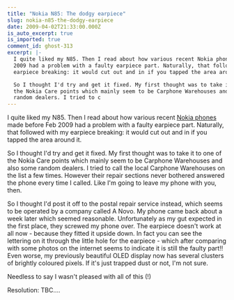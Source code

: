 ```yaml
---
title: "Nokia N85: The dodgy earpiece"
slug: nokia-n85-the-dodgy-earpiece
date: 2009-04-02T21:33:00.000Z
is_auto_excerpt: true
is_imported: true
comment_id: ghost-313
excerpt: |-
  I quite liked my N85. Then I read about how various recent Nokia phones made before Feb
  2009 had a problem with a faulty earpiece part. Naturally, that followed with my
  earpiece breaking: it would cut out and in if you tapped the area around it.

  So I thought I'd try and get it fixed. My first thought was to take it to one of
  the Nokia Care points which mainly seem to be Carphone Warehouses and also some
  random dealers. I tried to c
---
```


I quite liked my N85. Then I read about how various recent
[Nokia phones](http://www.mobile-review.com/articles/2009/5800-brak-en.shtml)
made before Feb 2009 had a problem with a faulty earpiece part. Naturally, that
followed with my earpiece breaking: it would cut out and in if you tapped the
area around it.

So I thought I'd try and get it fixed. My first thought was to take it to one of
the Nokia Care points which mainly seem to be Carphone Warehouses and also some
random dealers. I tried to call the local Carphone Warehouses on the list a few
times. However their repair sections never bothered answered the phone every
time I called. Like I'm going to leave my phone with you, then.

So I thought I'd post it off to the postal repair service instead, which seems
to be operated by a company called A Novo. My phone came back about a week later
which seemed reasonable. Unfortunately as my gut expected in the first place,
they screwed my phone over. The earpiece doesn't work at all now - because they
fitted it upside down. In fact you can see the lettering on it through the
little hole for the earpiece - which after comparing with some photos on the
internet seems to indicate it is still the faulty part!! Even worse, my
previously beautiful OLED display now has several clusters of brightly coloured
pixels. If it's just trapped dust or not, I'm not sure.

Needless to say I wasn't pleased with all of this (!)

Resolution: TBC....
